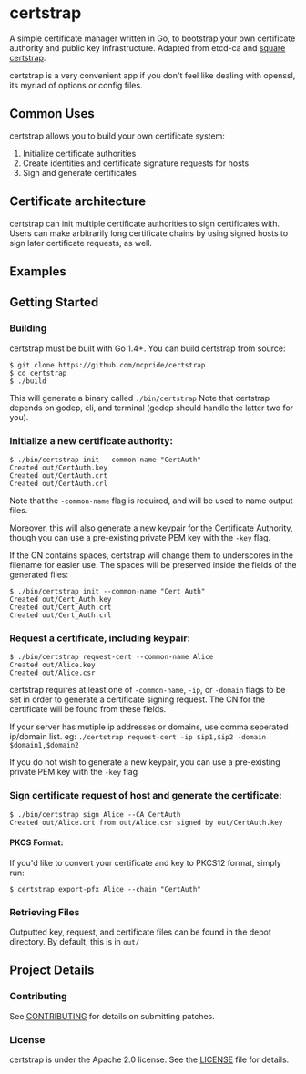 # certstrap

A simple certificate manager written in Go, to bootstrap your own certificate authority and public key infrastructure.  Adapted from etcd-ca and [square certstrap](https://github.com/square/certstrap).

certstrap is a very convenient app if you don't feel like dealing with openssl, its myriad of options or config files.

## Common Uses

certstrap allows you to build your own certificate system:

1. Initialize certificate authorities
2. Create identities and certificate signature requests for hosts
3. Sign and generate certificates

## Certificate architecture

certstrap can init multiple certificate authorities to sign certificates with.  Users can make arbitrarily long certificate chains by using signed hosts to sign later certificate requests, as well.

## Examples

## Getting Started

### Building

certstrap must be built with Go 1.4+. You can build certstrap from source:

```
$ git clone https://github.com/mcpride/certstrap
$ cd certstrap
$ ./build
```

This will generate a binary called `./bin/certstrap`
Note that certstrap depends on godep, cli, and terminal (godep should
handle the latter two for you).

### Initialize a new certificate authority:

```
$ ./bin/certstrap init --common-name "CertAuth"
Created out/CertAuth.key
Created out/CertAuth.crt
Created out/CertAuth.crl
```

Note that the `-common-name` flag is required, and will be used to name output files.

Moreover, this will also generate a new keypair for the Certificate Authority,
though you can use a pre-existing private PEM key with the `-key` flag.

If the CN contains spaces, certstrap will change them to underscores in the filename for easier use.  The spaces will be preserved inside the fields of the generated files:

```
$ ./bin/certstrap init --common-name "Cert Auth"
Created out/Cert_Auth.key
Created out/Cert_Auth.crt
Created out/Cert_Auth.crl
```

### Request a certificate, including keypair:

```
$ ./bin/certstrap request-cert --common-name Alice
Created out/Alice.key
Created out/Alice.csr
```

certstrap requires at least one of `-common-name`, `-ip`, or `-domain` flags to be set in order to generate a certificate signing request.  The CN for the certificate will be found from these fields.

If your server has mutiple ip addresses or domains, use comma seperated ip/domain list. eg: `./certstrap request-cert -ip $ip1,$ip2 -domain $domain1,$domain2`

If you do not wish to generate a new keypair, you can use a pre-existing private
PEM key with the `-key` flag

### Sign certificate request of host and generate the certificate:

```
$ ./bin/certstrap sign Alice --CA CertAuth
Created out/Alice.crt from out/Alice.csr signed by out/CertAuth.key
```

#### PKCS Format:

If you'd like to convert your certificate and key to PKCS12 format, simply run:

```
$ certstrap export-pfx Alice --chain "CertAuth"
```

### Retrieving Files

Outputted key, request, and certificate files can be found in the depot directory.
By default, this is in `out/`


## Project Details

### Contributing

See [CONTRIBUTING](CONTRIBUTING.md) for details on submitting patches.

### License

certstrap is under the Apache 2.0 license. See the [LICENSE](LICENSE) file for details.
